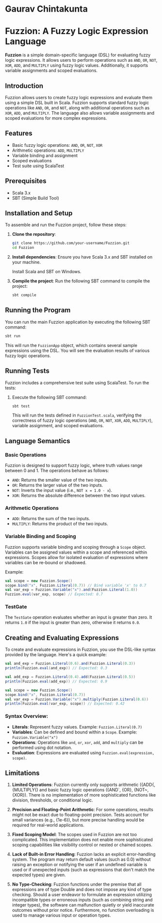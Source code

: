 # Gaurav Chintakunta

# Fuzzion: A Fuzzy Logic Expression Language

**Fuzzion** is a simple domain-specific language (DSL) for evaluating fuzzy logic expressions. It allows users to perform operations such as `AND`, `OR`, `NOT`, `XOR`, `ADD`, and `MULTIPLY` using fuzzy logic values. Additionally, it supports variable assignments and scoped evaluations.

## Introduction

Fuzzion allows users to create fuzzy logic expressions and evaluate them using a simple DSL built in Scala. Fuzzion supports standard fuzzy logic operations like `AND`, `OR`, and `NOT`, along with additional operations such as `XOR`, `ADD`, and `MULTIPLY`. The language also allows variable assignments and scoped evaluations for more complex expressions.

## Features
- Basic fuzzy logic operations: `AND`, `OR`, `NOT`, `XOR`
- Arithmetic operations: `ADD`, `MULTIPLY`
- Variable binding and assignment
- Scoped evaluations
- Test suite using ScalaTest

## Prerequisites
- Scala 3.x
- SBT (Simple Build Tool)

## Installation and Setup

To assemble and run the Fuzzion project, follow these steps:

1. **Clone the repository**:
   ```bash
   git clone https://github.com/your-username/Fuzzion.git
   cd Fuzzion
   ```

2. **Install dependencies**:
   Ensure you have Scala 3.x and SBT installed on your machine.

   Install Scala and SBT on Windows.

3. **Compile the project**:
   Run the following SBT command to compile the project:
   ```bash
   sbt compile
   ```

## Running the Program

You can run the main Fuzzion application by executing the following SBT command:
```bash
sbt run
```

This will run the `FuzzionApp` object, which contains several sample expressions using the DSL. You will see the evaluation results of various fuzzy logic operations.

## Running Tests

Fuzzion includes a comprehensive test suite using ScalaTest. To run the tests:

1. Execute the following SBT command:
   ```bash
   sbt test
   ```

   This will run the tests defined in `FuzzionTest.scala`, verifying the correctness of fuzzy logic operations (`AND`, `OR`, `NOT`, `XOR`, `ADD`, `MULTIPLY`), variable assignment, and scoped evaluations.

## Language Semantics

### Basic Operations
Fuzzion is designed to support fuzzy logic, where truth values range between 0 and 1. The operations behave as follows:

- `AND`: Returns the smaller value of the two inputs.
- `OR`: Returns the larger value of the two inputs.
- `NOT`: Inverts the input value (i.e., `NOT x = 1.0 - x`).
- `XOR`: Returns the absolute difference between the two input values.

### Arithmetic Operations
- `ADD`: Returns the sum of the two inputs.
- `MULTIPLY`: Returns the product of the two inputs.

### Variable Binding and Scoping
Fuzzion supports variable binding and scoping through a `Scope` object. Variables can be assigned values within a scope and referenced within expressions. Scopes allow for isolated evaluation of expressions where variables can be re-bound or shadowed.

Example:
```scala
val scope = new Fuzzion.Scope()
scope.bind("x", Fuzzion.Literal(0.7)) // Bind variable 'x' to 0.7
val var_exp = Fuzzion.Variable("x").and(Fuzzion.Literal(1.0))
Fuzzion.eval(var_exp, scope) // Expected: 0.7
```

### TestGate
The `TestGate` operation evaluates whether an input is greater than zero. It returns `1.0` if the input is greater than zero, otherwise it returns `0.0`.

## Creating and Evaluating Expressions

To create and evaluate expressions in Fuzzion, you use the DSL-like syntax provided by the language. Here's a quick example:

```scala
val and_exp = Fuzzion.Literal(0.6).and(Fuzzion.Literal(0.3))
println(Fuzzion.eval(and_exp)) // Expected: 0.3

val add_exp = Fuzzion.Literal(0.4).add(Fuzzion.Literal(0.5))
println(Fuzzion.eval(add_exp)) // Expected: 0.9

val scope = new Fuzzion.Scope()
scope.bind("x", Fuzzion.Literal(0.7))
val var_exp = Fuzzion.Variable("x").multiply(Fuzzion.Literal(0.6))
println(Fuzzion.eval(var_exp, scope)) // Expected: 0.42
```

### Syntax Overview:
- **Literals**: Represent fuzzy values. Example: `Fuzzion.Literal(0.7)`
- **Variables**: Can be defined and bound within a `Scope`. Example: `Fuzzion.Variable("x")`
- **Operations**: Operations like `and`, `or`, `xor`, `add`, and `multiply` can be performed using dot notation.
- **Evaluation**: Expressions are evaluated using `Fuzzion.eval(expression, scope)`.

## Limitations

1. **Limited Operations**: Fuzzion currently only supports arithmetic ({ADD{, {MULTIPLY{) and basic fuzzy logic operations ({AND`, {OR}, {NOT~, {XOR}). There is no implementation of more sophisticated functions like division, thresholds, or conditional logic.
   
2. **Precision and Floating-Point Arithmetic**: For some operations, results might not be exact due to floating-point precision. Tests account for small variances (e.g., {1e-6}), but more precise handling would be required for real-world applications.

3. **Fixed Scoping Model**: The scopes used in Fuzzion are not too complicated. This implementation does not enable more sophisticated scoping capabilities like visibility control or nested or chained scopes.

4. **Lack of Built-in Error Handling**: Fuzzion lacks an explicit error-handling system. The program may return default values (such as 0.0) without raising an exception or notifying the user if an undefined variable is used or if unexpected inputs (such as expressions that don't match the expected types) are given.

5. **No Type-Checking**: Fuzzion functions under the premise that all expressions are of type Double and does not impose any kind of type checking. Should a user endeavor to formulate an expression utilizing incompatible types or erroneous inputs (such as combining string and integer types), the software can malfunction quietly or yield inaccurate outcomes without prior notice. Furthermore, no function overloading is used to manage various input or operation types.
